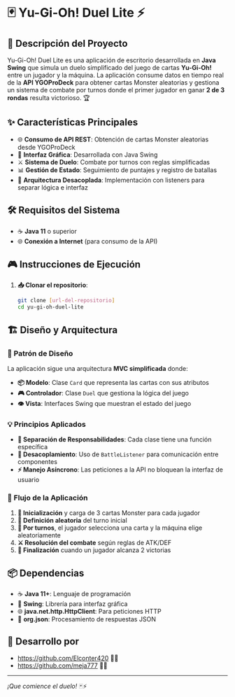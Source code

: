 # 🃏 Yu-Gi-Oh! Duel Lite ⚡

## 🎯 Descripción del Proyecto

Yu-Gi-Oh! Duel Lite es una aplicación de escritorio desarrollada en **Java Swing** que simula un duelo simplificado del juego de cartas **Yu-Gi-Oh!** entre un jugador y la máquina. La aplicación consume datos en tiempo real de la **API YGOProDeck** para obtener cartas Monster aleatorias y gestiona un sistema de combate por turnos donde el primer jugador en ganar **2 de 3 rondas** resulta victorioso. 🏆

## ✨ Características Principales

- 🌐 **Consumo de API REST**: Obtención de cartas Monster aleatorias desde YGOProDeck
- 🎨 **Interfaz Gráfica**: Desarrollada con Java Swing
- ⚔️ **Sistema de Duelo**: Combate por turnos con reglas simplificadas
- 📊 **Gestión de Estado**: Seguimiento de puntajes y registro de batallas
- 🔌 **Arquitectura Desacoplada**: Implementación con listeners para separar lógica e interfaz

## 🛠️ Requisitos del Sistema

- ☕ **Java 11** o superior
- 🌐 **Conexión a Internet** (para consumo de la API)

## 🎮 Instrucciones de Ejecución

1. **📥 Clonar el repositorio**:
   ```bash
   git clone [url-del-repositorio]
   cd yu-gi-oh-duel-lite
   ```

## 🏗️ Diseño y Arquitectura

### 🎨 Patrón de Diseño
La aplicación sigue una arquitectura **MVC simplificada** donde:
- **📦 Modelo**: Clase `Card` que representa las cartas con sus atributos
- **🎮 Controlador**: Clase `Duel` que gestiona la lógica del juego
- **👁️ Vista**: Interfaces Swing que muestran el estado del juego

### 💡 Principios Aplicados
- **🎯 Separación de Responsabilidades**: Cada clase tiene una función específica
- **🔗 Desacoplamiento**: Uso de `BattleListener` para comunicación entre componentes
- **⚡ Manejo Asíncrono**: Las peticiones a la API no bloquean la interfaz de usuario

### 🔄 Flujo de la Aplicación
1. **🔄 Inicialización** y carga de 3 cartas Monster para cada jugador
2. **🎲 Definición aleatoria** del turno inicial
3. **🔄 Por turnos**, el jugador selecciona una carta y la máquina elige aleatoriamente
4. **⚔️ Resolución del combate** según reglas de ATK/DEF
5. **🎉 Finalización** cuando un jugador alcanza 2 victorias

## 📦 Dependencias

- ☕ **Java 11+**: Lenguaje de programación
- 🎨 **Swing**: Librería para interfaz gráfica
- 🌐 **java.net.http.HttpClient**: Para peticiones HTTP
- 📄 **org.json**: Procesamiento de respuestas JSON

## 👥 Desarrollo por
- https://github.com/Elconter420 👨‍💻
- https://github.com/meja777 👩‍💻

---

*¡Que comience el duelo!* 🃏⚡
